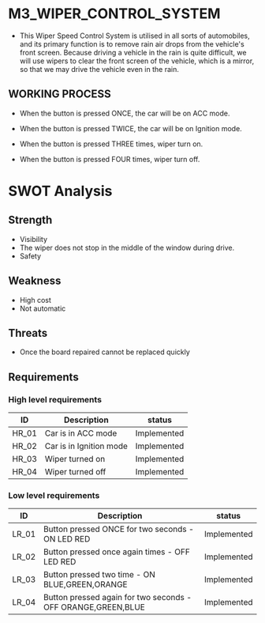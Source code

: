 # M3_WIPER_CONTROL_SYSTEM
* This Wiper Speed Control System is utilised in all sorts of automobiles, and its primary function is to remove rain air drops from the vehicle's front screen. Because driving a vehicle in the rain is quite difficult, we will use wipers to clear the front screen of the vehicle, which is a mirror, so that we may drive the vehicle even in the rain.

## WORKING PROCESS
* When the button is pressed ONCE, the car will be on ACC mode.

* When the button is pressed TWICE, the car will be on Ignition mode.

* When the button is pressed THREE times, wiper turn on.

* When the button is pressed FOUR times, wiper turn off.

# SWOT Analysis
## Strength
* Visibility
* The wiper does not stop in the middle of the window during drive.
* Safety
## Weakness
* High cost
* Not automatic
## Threats
* Once the board repaired cannot be replaced quickly

## Requirements
### High level requirements
| ID	  | Description	|status |
|-------|-------------|-------|
| HR_01	|Car is in ACC mode	|Implemented |
| HR_02	|Car is in Ignition mode |Implemented  |
| HR_03	|Wiper turned on |	Implemented |
| HR_04	|Wiper turned off	|Implemented |

### Low level requirements
|ID	   |  Description	              |   status |
|------|----------------------------|-----------|
|LR_01 | Button pressed ONCE for two seconds - ON LED RED|	Implemented|
|LR_02 | Button pressed once again times - OFF LED RED|	Implemented|
|LR_03 |	Button pressed two time - ON BLUE,GREEN,ORANGE|	Implemented|
|LR_04 |	Button pressed again for two seconds - OFF ORANGE,GREEN,BLUE|	Implemented|
